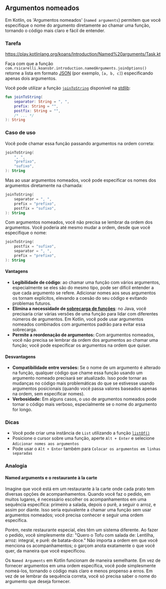 ## Argumentos nomeados

Em Kotlin, os 'Argumentos nomeados' (`named arguments`) permitem que você especifique o nome do argumento diretamente ao chamar uma função,
tornando o código mais claro e fácil de entender.

### Tarefa

https://play.kotlinlang.org/koans/Introduction/Named%20arguments/Task.kt

Faça com que a função `com.rsicarelli.koansbr.introduction.namedArguments.joinOptions()` retorne a lista em formato [JSON](https://pt.wikipedia.org/wiki/JSON) (por exemplo, `[a, b, c]`)
especificando apenas dois argumentos.

Você pode utilizar a função [`joinToString`](https://kotlinlang.org/api/latest/jvm/stdlib/kotlin.collections/join-to-string.html) disponível
na [stdlib](https://kotlinlang.org/api/latest/jvm/stdlib/):

```kotlin
fun joinToString(
    separator: String = ", ",
    prefix: String = "",
    postfix: String = "",
    /* ... */
): String
```

### Caso de uso

Você pode chamar essa função passando argumentos na ordem correta:

```kotlin
joinToString(
    ", ",
    "prefixo",
    "sufixo",
): String
```

Mas ao usar argumentos nomeados, você pode especificar os nomes dos argumentos diretamente na chamada:

```kotlin
joinToString(
    separator = ", ",
    prefix = "prefixo",
    postfix = "sufixo",
): String
```

Com argumentos nomeados, você não precisa se lembrar da ordem dos argumentos. Você poderia até mesmo mudar a ordem, desde que você
especifique o nome:

```kotlin
joinToString(
    postfix = "sufixo",
    separator = ", ",
    prefix = "prefixo",
): String
```

#### Vantagens

- **Legibilidade de código**: ao chamar uma função com vários argumentos, especialmente se eles são do mesmo tipo, pode ser difícil entender
  a que cada argumento se refere. Adicionar nomes aos seus argumentos os tornam explícitos, elevando a coesão do seu código e evitando
  problemas futuros.
- **Elimina a necessidade de [sobrecarga de funções](https://pt.wikipedia.org/wiki/Sobrecarga_de_fun%C3%A7%C3%A3o)**: no Java, você
  precisaria criar várias versões de uma função para lidar com diferentes
  números de argumentos. Em Kotlin, você pode usar argumentos nomeados combinados com argumentos padrão para evitar essa sobrecarga.
- **Permite a reordenação de argumentos:** Com argumentos nomeados, você não precisa se lembrar da ordem dos argumentos ao chamar uma
  função; você pode especificar os argumentos na ordem que quiser.

#### Desvantagens

- **Compatibilidade entre versões:** Se o nome de um argumento é alterado na função, qualquer código que chame essa função usando um
  argumento nomeado precisará ser atualizado. Isso pode tornar as mudanças no código mais problemáticas do que se estivesse usando
  argumentos posicionais (quando você passa valores baseados apenas na ordem, sem especificar nomes).
- **Verbosidade:** Em alguns casos, o uso de argumentos nomeados pode tornar o código mais verboso, especialmente se o nome do argumento for
  longo.

### Dicas

- Você pode criar uma instância de `List` utilizando a
  função [`listOf()`](https://kotlinlang.org/api/latest/jvm/stdlib/kotlin.collections/list-of.html)
- Posicione o cursor sobre uma função, aperte `Alt + Enter` e selecione `Adicionar nomes aos argumentos`
- Pode usar o `Alt + Enter` também para `Colocar os argumentos em linhas separadas`

### Analogia

#### Named arguments e o restaurante à la carte

Imagine que você está em um restaurante à la carte onde cada prato tem diversas opções de acompanhamentos. Quando você faz o pedido, em
muitos lugares, é necessário escolher os acompanhamentos em uma sequência específica: primeiro a salada, depois o purê, a seguir o arroz, e
assim por diante. Isso seria equivalente a chamar uma função sem usar argumentos nomeados; você precisa conhecer e seguir uma ordem
específica.

Porém, neste restaurante especial, eles têm um sistema diferente. Ao fazer o pedido, você simplesmente diz: "Quero o Tofu com salada de:
Lentilha, arroz: integral, e purê: de batata-doce." Não importa a ordem em que você menciona os acompanhamentos; o garçom anota exatamente o
que você quer, da maneira que você especificou.

Os `Named Arguments` em Kotlin funcionam de maneira semelhante. Em vez de fornecer argumentos em uma ordem específica, você pode
simplesmente nomeá-los, tornando o código mais claro e menos propenso a erros. Em vez de se lembrar da sequência correta, você só precisa
saber o nome do argumento que deseja fornecer.

